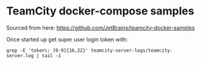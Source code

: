 # TeamCity docker-compose samples

Sourced from here: https://github.com/JetBrains/teamcity-docker-samples

Once started up get super user login token with:

```shell script
grep -E 'token\: [0-9]{16,22}' teamcity-server-logs/teamcity-server.log | tail -1
```
